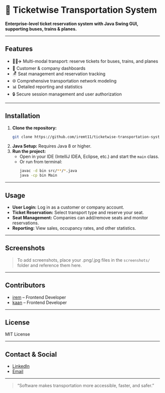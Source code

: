 # 🚏 Ticketwise Transportation System

**Enterprise-level ticket reservation system with Java Swing GUI, supporting buses, trains & planes.**

---

## Features

- 🚌🚆✈️ Multi-modal transport: reserve tickets for buses, trains, and planes
- 👤 Customer & company dashboards
- 🪑 Seat management and reservation tracking
- 🌐 Comprehensive transportation network modeling
- 📊 Detailed reporting and statistics
- 🔒 Secure session management and user authorization

---

## Installation

1. **Clone the repository:**
   ```bash
   git clone https://github.com/iremt11/ticketwise-transportation-system.git
   ```
2. **Java Setup:** Requires Java 8 or higher.
3. **Run the project:**
   - Open in your IDE (IntelliJ IDEA, Eclipse, etc.) and start the `main` class.
   - Or run from terminal:
     ```bash
     javac -d bin src/**/*.java
     java -cp bin Main
     ```

---

## Usage

- **User Login:** Log in as a customer or company account.
- **Ticket Reservation:** Select transport type and reserve your seat.
- **Seat Management:** Companies can add/remove seats and monitor reservations.
- **Reporting:** View sales, occupancy rates, and other statistics.

---

## Screenshots

> To add screenshots, place your .png/.jpg files in the `screenshots/` folder and reference them here.

---

## Contributors

- [irem](https://github.com/iremt11) – Frontend Developer
- [kaan]((https://github.com/Kaanylmzzz)) – Frontend Developer


---

## License

MIT License

---

## Contact & Social

- [LinkedIn](https://linkedin.com/in/iremt11)
- [Email](iremtekin1107@gmail.com)

---

> “Software makes transportation more accessible, faster, and safer.”
